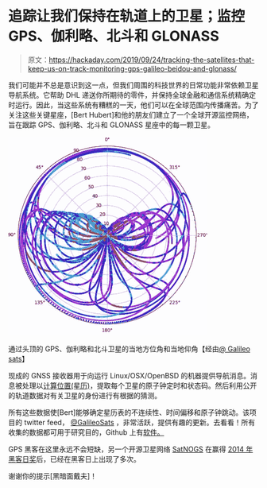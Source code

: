 # 追踪让我们保持在轨道上的卫星；监控 GPS、伽利略、北斗和 GLONASS

> 原文：<https://hackaday.com/2019/09/24/tracking-the-satellites-that-keep-us-on-track-monitoring-gps-galileo-beidou-and-glonass/>

我们可能并不总是意识到这一点，但我们周围的科技世界的日常功能非常依赖卫星导航系统。它帮助 DHL 递送你所期待的零件，并保持全球金融和通信系统精确定时运行。因此，当这些系统有糟糕的一天，他们可以在全球范围内传播痛苦。为了关注这些关键星座，[Bert Hubert]和他的朋友们建立了一个全球开源监控网络，旨在跟踪 GPS、伽利略、北斗和 GLONASS 星座中的每一颗卫星。

[![](img/c0d5f8ae88a01332174af04c347fccb9.png)](https://hackaday.com/wp-content/uploads/2019/09/GNSS_thumbnail.jpg) 

通过头顶的 GPS、伽利略和北斗卫星的当地方位角和当地仰角【经由[@ Galileo sats](https://twitter.com/GalileoSats/status/1173312768986030081)】

现成的 GNSS 接收器用于向运行 Linux/OSX/OpenBSD 的机器提供导航消息。消息被处理以[计算位置(星历)](https://ds9a.nl/articles/posts/galileo-notes/)，提取每个卫星的原子钟定时和状态码。然后利用公开的轨道数据对有关卫星的身份进行有根据的猜测。

所有这些数据使[Bert]能够确定星历表的不连续性、时间偏移和原子钟跳动。该项目的 twitter feed， [@GalileoSats](https://twitter.com/GalileoSats) ，非常活跃，提供有趣的更新。去看看！所有收集的数据都可用于研究目的，Github 上有[软件。](https://github.com/ahupowerdns/galmon/)

GPS 黑客在这里永远不会短缺，另一个开源卫星网络 [SatNOGS](https://hackaday.com/2015/02/19/ground-stations-are-just-the-beginning-the-satnogs-story/) 在赢得 [2014 年黑客日奖](https://hackaday.com/2014/11/13/satnogs-wins-the-2014-hackaday-prize/)后，已经在黑客日上出现了多次。

谢谢你的提示[黑暗面戴夫]！